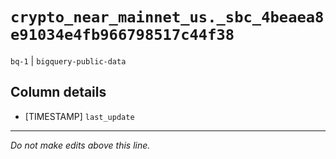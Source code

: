 # `crypto_near_mainnet_us._sbc_4beaea8e91034e4fb966798517c44f38`
`bq-1` | `bigquery-public-data`

## Column details
* [TIMESTAMP] `last_update`

-------------------------------------------------------------------------------
*Do not make edits above this line.*
